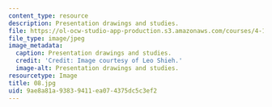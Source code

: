 ```yaml
---
content_type: resource
description: Presentation drawings and studies.
file: https://ol-ocw-studio-app-production.s3.amazonaws.com/courses/4-104-architecture-studio-intentions-spring-2005/9ae8a81a93839411ea074375dc5c3ef2_08.jpg
file_type: image/jpeg
image_metadata:
  caption: Presentation drawings and studies.
  credit: 'Credit: Image courtesy of Leo Shieh.'
  image-alt: Presentation drawings and studies.
resourcetype: Image
title: 08.jpg
uid: 9ae8a81a-9383-9411-ea07-4375dc5c3ef2
---
```


